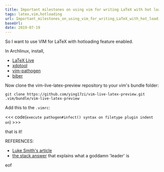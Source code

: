 ```yaml
---
title: Important milestones on using vim for writing LaTeX with hot loading
tags: latex,vim,hotloading
url: Important_milestones_on_using_vim_for_writing_LaTeX_with_hot_loading
baseUrl: 
date: 2019-07-19
---
```

So I want to use VIM for LaTeX with hotloading feature enabled.

In Archlinux, install,

- [LaTeX Live ](https://wiki.archlinux.org/index.php/TeX_Live) 
- [xdotool](https://www.archlinux.org/packages/?name=xdotool) 
- [vim-pathogen](https://aur.archlinux.org/packages/vim-pathogen/)
- [biber](https://www.archlinux.org/packages/community/any/biber/)

Now clone the vim-live-latex-preview repository to your vim's bundle folder:

`git clone https://github.com/ying17zi/vim-live-latex-preview.git .vim/bundle/vim-live-latex-preview`

Add this to the `.vimrc`:

 <<< code(`execute pathogen#infect()
syntax on
filetype plugin indent on`) >>> 

that is it!

REFERENCES:
- [Luke Smith's article](https://lukesmith.xyz/latex.html)
- [the stack answer](https://stackoverflow.com/a/8160809/6025059) that explains what a goddamn 'leader' is

eof
